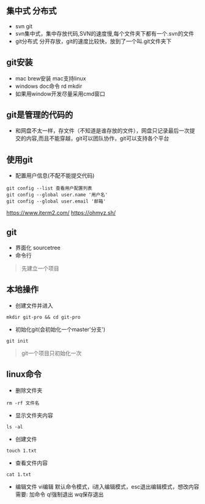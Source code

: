 ## 集中式 分布式
- svn git
- svn集中式，集中存放代码,SVN的速度慢,每个文件夹下都有一个.svn的文件
- git分布式 分开存放，git的速度比较快，放到了一个叫.git文件夹下

## git安装
- mac brew安装 mac支持linux
- windows doc命令 rd  mkdir
- 如果用window开发尽量采用cmd窗口

## git是管理的代码的
- 和网盘不太一样，存文件（不知道是谁存放的文件），网盘只记录最后一次提交的内容,而且不能穿越，git可以团队协作，git可以支持各个平台

## 使用git
- 配置用户信息(不配不能提交代码)
```
git config --list 查看用户配置列表
git config --global user.name '用户名'
git config --global user.email '邮箱'
```

>
https://www.iterm2.com/
https://ohmyz.sh/

## git
- 界面化 sourcetree
- 命令行

> 先建立一个项目

## 本地操作
- 创建文件并进入
```
mkdir git-pro && cd git-pro
```
- 初始化git(会初始化一个master'分支')
```
git init
```

> git一个项目只初始化一次

## linux命令
- 删除文件夹
```
rm -rf 文件名
```
- 显示文件夹内容
```
ls -al
```
- 创建文件
```
touch 1.txt
```
- 查看文件内容
```
cat 1.txt
```
- 编辑文件 vi编辑
默认命令模式，i进入编辑模式，esc退出编辑模式，想改内容需要: 加命令 q!强制退出 wq保存退出


